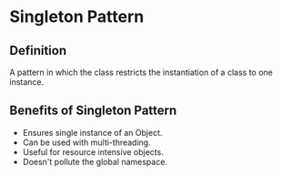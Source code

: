 # Singleton Pattern

## Definition
A pattern in which the class restricts the instantiation of a class to one instance.

## Benefits of Singleton Pattern

* Ensures single instance of an Object.
* Can be used with multi-threading.
* Useful for resource intensive objects.
* Doesn't pollute the global namespace.